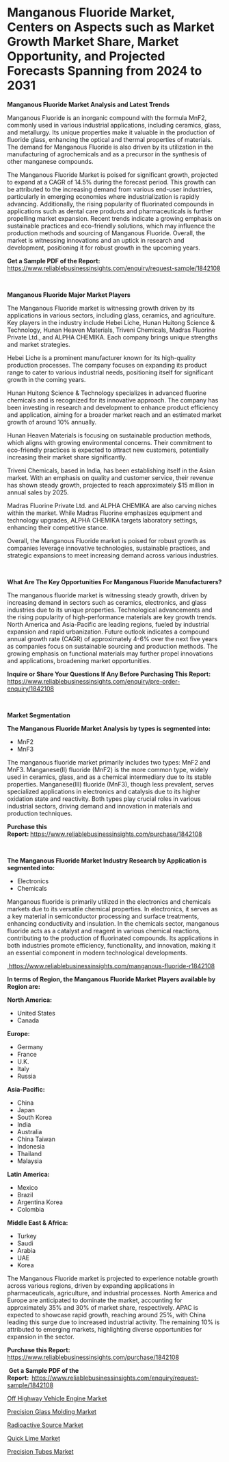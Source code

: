 <p><h1>Manganous Fluoride Market, Centers on Aspects such as Market Growth Market Share, Market Opportunity, and Projected Forecasts Spanning from 2024 to 2031</h1></p><p><strong>Manganous Fluoride Market Analysis and Latest Trends</strong></p>
<p><p>Manganous Fluoride is an inorganic compound with the formula MnF2, commonly used in various industrial applications, including ceramics, glass, and metallurgy. Its unique properties make it valuable in the production of fluoride glass, enhancing the optical and thermal properties of materials. The demand for Manganous Fluoride is also driven by its utilization in the manufacturing of agrochemicals and as a precursor in the synthesis of other manganese compounds.</p><p>The Manganous Fluoride Market is poised for significant growth, projected to expand at a CAGR of 14.5% during the forecast period. This growth can be attributed to the increasing demand from various end-user industries, particularly in emerging economies where industrialization is rapidly advancing. Additionally, the rising popularity of fluorinated compounds in applications such as dental care products and pharmaceuticals is further propelling market expansion. Recent trends indicate a growing emphasis on sustainable practices and eco-friendly solutions, which may influence the production methods and sourcing of Manganous Fluoride. Overall, the market is witnessing innovations and an uptick in research and development, positioning it for robust growth in the upcoming years.</p></p>
<p><strong>Get a Sample PDF of the Report:&nbsp;</strong> <a href="https://www.reliablebusinessinsights.com/enquiry/request-sample/1842108?utm_campaign=1676&utm_medium=2&utm_source=Github&utm_content=ia&utm_term=16102024&utm_id=manganous-fluoride">https://www.reliablebusinessinsights.com/enquiry/request-sample/1842108</a></p>
<p>&nbsp;</p>
<p><strong>Manganous Fluoride Major Market Players</strong></p>
<p><p>The Manganous Fluoride market is witnessing growth driven by its applications in various sectors, including glass, ceramics, and agriculture. Key players in the industry include Hebei Liche, Hunan Huitong Science & Technology, Hunan Heaven Materials, Triveni Chemicals, Madras Fluorine Private Ltd., and ALPHA CHEMIKA. Each company brings unique strengths and market strategies.</p><p>Hebei Liche is a prominent manufacturer known for its high-quality production processes. The company focuses on expanding its product range to cater to various industrial needs, positioning itself for significant growth in the coming years.</p><p>Hunan Huitong Science & Technology specializes in advanced fluorine chemicals and is recognized for its innovative approach. The company has been investing in research and development to enhance product efficiency and application, aiming for a broader market reach and an estimated market growth of around 10% annually.</p><p>Hunan Heaven Materials is focusing on sustainable production methods, which aligns with growing environmental concerns. Their commitment to eco-friendly practices is expected to attract new customers, potentially increasing their market share significantly.</p><p>Triveni Chemicals, based in India, has been establishing itself in the Asian market. With an emphasis on quality and customer service, their revenue has shown steady growth, projected to reach approximately $15 million in annual sales by 2025.</p><p>Madras Fluorine Private Ltd. and ALPHA CHEMIKA are also carving niches within the market. While Madras Fluorine emphasizes equipment and technology upgrades, ALPHA CHEMIKA targets laboratory settings, enhancing their competitive stance.</p><p>Overall, the Manganous Fluoride market is poised for robust growth as companies leverage innovative technologies, sustainable practices, and strategic expansions to meet increasing demand across various industries.</p></p>
<p>&nbsp;</p>
<p><strong>What Are The Key Opportunities For Manganous Fluoride Manufacturers?</strong></p>
<p><p>The manganous fluoride market is witnessing steady growth, driven by increasing demand in sectors such as ceramics, electronics, and glass industries due to its unique properties. Technological advancements and the rising popularity of high-performance materials are key growth trends. North America and Asia-Pacific are leading regions, fueled by industrial expansion and rapid urbanization. Future outlook indicates a compound annual growth rate (CAGR) of approximately 4-6% over the next five years as companies focus on sustainable sourcing and production methods. The growing emphasis on functional materials may further propel innovations and applications, broadening market opportunities.</p></p>
<p><strong>Inquire or Share Your Questions If Any Before Purchasing This Report:</strong> <a href="https://www.reliablebusinessinsights.com/enquiry/pre-order-enquiry/1842108?utm_campaign=1676&utm_medium=2&utm_source=Github&utm_content=ia&utm_term=16102024&utm_id=manganous-fluoride">https://www.reliablebusinessinsights.com/enquiry/pre-order-enquiry/1842108</a></p>
<p>&nbsp;</p>
<p><strong>Market Segmentation</strong></p>
<p><strong>The Manganous Fluoride Market Analysis by types is segmented into:</strong></p>
<p><ul><li>MnF2</li><li>MnF3</li></ul></p>
<p><p>The manganous fluoride market primarily includes two types: MnF2 and MnF3. Manganese(II) fluoride (MnF2) is the more common type, widely used in ceramics, glass, and as a chemical intermediary due to its stable properties. Manganese(III) fluoride (MnF3), though less prevalent, serves specialized applications in electronics and catalysis due to its higher oxidation state and reactivity. Both types play crucial roles in various industrial sectors, driving demand and innovation in materials and production techniques.</p></p>
<p><strong>Purchase this Report:&nbsp;</strong><a href="https://www.reliablebusinessinsights.com/purchase/1842108?utm_campaign=1676&utm_medium=2&utm_source=Github&utm_content=ia&utm_term=16102024&utm_id=manganous-fluoride">https://www.reliablebusinessinsights.com/purchase/1842108</a></p>
<p>&nbsp;</p>
<p><strong>The Manganous Fluoride Market Industry Research by Application is segmented into:</strong></p>
<p><ul><li>Electronics</li><li>Chemicals</li></ul></p>
<p><p>Manganous fluoride is primarily utilized in the electronics and chemicals markets due to its versatile chemical properties. In electronics, it serves as a key material in semiconductor processing and surface treatments, enhancing conductivity and insulation. In the chemicals sector, manganous fluoride acts as a catalyst and reagent in various chemical reactions, contributing to the production of fluorinated compounds. Its applications in both industries promote efficiency, functionality, and innovation, making it an essential component in modern technological developments.</p></p>
<p><a href="https://www.reliablebusinessinsights.com/manganous-fluoride-r1842108?utm_campaign=1676&utm_medium=2&utm_source=Github&utm_content=ia&utm_term=16102024&utm_id=manganous-fluoride">&nbsp;https://www.reliablebusinessinsights.com/manganous-fluoride-r1842108</a></p>
<p><strong>In terms of Region, the Manganous Fluoride Market Players available by Region are:</strong></p>
<p>
    <p> <strong> North America: </strong>
        <ul>
            <li>United States</li>
            <li>Canada</li>
        </ul>
        </p> 
    <p> <strong> Europe: </strong>
        <ul>
            <li>Germany</li>
            <li>France</li>
            <li>U.K.</li>
            <li>Italy</li>
            <li>Russia</li>
        </ul>
        </p> 
    <p> <strong> Asia-Pacific: </strong>
        <ul>
            <li>China</li>
            <li>Japan</li>
            <li>South Korea</li>
            <li>India</li>
            <li>Australia</li>
            <li>China Taiwan</li>
            <li>Indonesia</li>
            <li>Thailand</li>
            <li>Malaysia</li>
        </ul>
        </p> 
    <p> <strong> Latin America: </strong>
        <ul>
            <li>Mexico</li>
            <li>Brazil</li>
            <li>Argentina Korea</li>
            <li>Colombia</li>
        </ul>
        </p> 
    <p> <strong> Middle East & Africa: </strong>
        <ul>
            <li>Turkey</li>
            <li>Saudi</li>
            <li>Arabia</li>
            <li>UAE</li>
            <li>Korea</li>
        </ul>
    </p>
    </p>
<p><p>The Manganous Fluoride market is projected to experience notable growth across various regions, driven by expanding applications in pharmaceuticals, agriculture, and industrial processes. North America and Europe are anticipated to dominate the market, accounting for approximately 35% and 30% of market share, respectively. APAC is expected to showcase rapid growth, reaching around 25%, with China leading this surge due to increased industrial activity. The remaining 10% is attributed to emerging markets, highlighting diverse opportunities for expansion in the sector.</p></p>
<p><strong>Purchase this Report: </strong><a href="https://www.reliablebusinessinsights.com/purchase/1842108?utm_campaign=1676&utm_medium=2&utm_source=Github&utm_content=ia&utm_term=16102024&utm_id=manganous-fluoride">https://www.reliablebusinessinsights.com/purchase/1842108</a></p>
<p>&nbsp;<strong>Get a Sample PDF of the Report:&nbsp;&nbsp;</strong><a href="https://www.reliablebusinessinsights.com/enquiry/request-sample/1842108?utm_campaign=1676&utm_medium=2&utm_source=Github&utm_content=ia&utm_term=16102024&utm_id=manganous-fluoride">https://www.reliablebusinessinsights.com/enquiry/request-sample/1842108</a></p>
<p><strong></strong></p>
<p><p><a href="https://www.linkedin.com/pulse/off-highway-vehicle-engine-market-global-trends-forecast-2024-gtt8f?utm_campaign=1676&utm_medium=2&utm_source=Github&utm_content=ia&utm_term=16102024&utm_id=manganous-fluoride">Off Highway Vehicle Engine Market</a></p><p><a href="https://www.linkedin.com/pulse/strategic-insights-global-precision-glass-molding-market-cjxje?utm_campaign=1676&utm_medium=2&utm_source=Github&utm_content=ia&utm_term=16102024&utm_id=manganous-fluoride">Precision Glass Molding Market</a></p><p><a href="https://www.linkedin.com/pulse/key-drivers-radioactive-source-market-trends-future-outlook-wofec?utm_campaign=1676&utm_medium=2&utm_source=Github&utm_content=ia&utm_term=16102024&utm_id=manganous-fluoride">Radioactive Source Market</a></p><p><a href="https://www.linkedin.com/pulse/evaluating-global-quick-lime-market-trends-growth-opportunities-wiktc?utm_campaign=1676&utm_medium=2&utm_source=Github&utm_content=ia&utm_term=16102024&utm_id=manganous-fluoride">Quick Lime Market</a></p><p><a href="https://www.linkedin.com/pulse/precision-tubes-market-outlook-forecast-from-2024-2031-ersatzist-zonhc?utm_campaign=1676&utm_medium=2&utm_source=Github&utm_content=ia&utm_term=16102024&utm_id=manganous-fluoride">Precision Tubes Market</a></p></p>